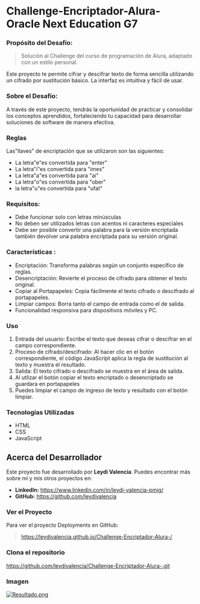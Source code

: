 # Challenge-Encriptador-Alura- Oracle Next Education G7

### Propósito del Desafío:
> Solución al Challenge del curso de programación de Alura, adaptado con un estilo personal.

Este proyecto te permite cifrar y descifrar texto de forma sencilla utilizando un cifrado por sustitución básico. La interfaz es intuitiva y fácil de usar.

### Sobre el Desafío:
A través de este proyecto, tendrás la oportunidad de practicar y consolidar los conceptos aprendidos, fortaleciendo tu capacidad para desarrollar soluciones de software de manera efectiva.
### Reglas
Las"llaves" de encriptación que se utilizaron son las siguientes:

- La letra"e"es convertida para "enter" 
- La letra"i"es convertida para "imes" 
- La letra"a"es convertida para "ai" 
- La letra"o"es convertida para "ober" 
- la letra"u"es convertida para "ufat"

### Requisitos:
- Debe funcionar solo con letras minúsculas
- No deben ser utilizados letras con acentos ni caracteres especiales
- Debe ser posible convertir una palabra para la versión encriptada también devolver una palabra encriptada para su versión original.

### Características :
- Encriptación: Transforma palabras según un conjunto específico de reglas.
- Desencriptación: Revierte el proceso de cifrado para obtener el texto original.
- Copiar al Portapapeles: Copia fácilmente el texto cifrado o descifrado al portapapeles.
- Limpiar campos: Borra tanto el campo de entrada como el de salida.
- Funcionalidad responsiva para dispositivos móviles y PC. 

### Uso
1. Entrada del usuario: Escribe el texto que deseas cifrar o descifrar en el campo correspondiente.
2. Proceso de cifrado/descifrado: Al hacer clic en el botón correspondiente, el código JavaScript aplica la regla de sustitución al texto y muestra el resultado.
3. Salida: El texto cifrado o descifrado se muestra en el área de salida.
4. Al utlizar el botón copiar el texto encriptado o desencriptado se guardara en portapapeles
5. Puedes limpiar el campo de ingreso de texto y resultado con el botón limpiar.


### Tecnologías Utilizadas
- HTML
- CSS
- JavaScript

## Acerca del Desarrollador
Este proyecto fue desarrollado por **Leydi Valencia**. Puedes encontrar más sobre mí y mis otros proyectos en:

* **LinkedIn:** https://www.linkedin.com/in/leydi-valencia-pmig/
* **GitHub:** https://github.com/leydivalencia


### Ver el Proyecto
Para ver el proyecto Deployments en GitHub:
>https://leydivalencia.github.io/Challenge-Encriptador-Alura-/
### Clona el repositorio 
https://github.com/leydivalencia/Challenge-Encriptador-Alura-.git
 
 ### Imagen 
[![Resultado.png](https://i.postimg.cc/nzPVKPjS/Resultado.png)](https://postimg.cc/gX3Pm4K3)

